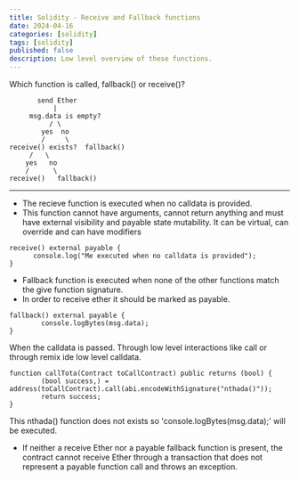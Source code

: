 ```yaml
---
title: Solidity - Receive and Fallback functions
date: 2024-04-16 
categories: [solidity]
tags: [solidity]     
published: false
description: Low level overview of these functions.
---
```

 
 Which function is called, fallback() or receive()?

           send Ether
               |
         msg.data is empty?
              / \
            yes  no
            /     \
    receive() exists?  fallback()
         /   \
        yes   no
        /      \
    receive()   fallback()



---

- The recieve function is executed when no calldata is provided.
- This function cannot have arguments, cannot return anything and must have external visibility and payable state mutability. It can be virtual, can override and can have modifiers

```
receive() external payable {
      console.log("Me executed when no calldata is provided");
}
```

- Fallback function is executed when none of the other functions match the give function signature.
- In order to receive ether it should be marked as payable.


```
fallback() external payable { 
        console.logBytes(msg.data);
}
```

When the calldata is passed. Through low level interactions like call or through remix ide low level calldata.

```
function callTota(Contract toCallContract) public returns (bool) {
        (bool success,) = address(toCallContract).call(abi.encodeWithSignature("nthada()"));
        return success;
}
```
This nthada() function does not exists so 'console.logBytes(msg.data);' will be executed.

-  If neither a receive Ether nor a payable fallback function is present, the contract cannot receive Ether through a transaction that does not represent a payable function call and throws an exception.
